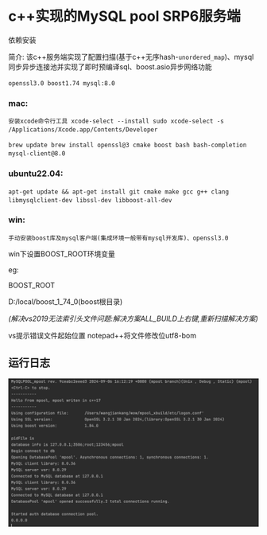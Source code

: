 c++实现的MySQL pool SRP6服务端
=

依赖安装

简介:
该c++服务端实现了配置扫描(基于c++无序hash-`unordered_map`)、mysql同步异步连接池并实现了即时预编译sql、boost.asio异步网络功能

`openssl3.0
boost1.74
mysql:8.0`

### mac:
`安装xcode命令行工具
xcode-select --install
sudo xcode-select -s /Applications/Xcode.app/Contents/Developer
`

`brew update
brew install openssl@3 cmake boost bash bash-completion mysql-client@8.0
`

### ubuntu22.04:
`apt-get update && apt-get install git cmake make gcc g++ clang libmysqlclient-dev libssl-dev libboost-all-dev`

### win:
`手动安装boost库及mysql客户端(集成环境一般带有mysql开发库)、openssl3.0`

win下设置BOOST_ROOT环境变量

eg:

BOOST_ROOT

D:/local/boost_1_74_0(boost根目录)


*(解决vs2019无法索引头文件问题:解决方案ALL_BUILD上右键,重新扫描解决方案)*

vs提示错误文件起始位置 notepad++将文件修改位utf8-bom


## 运行日志
![运行日志](./img/serverlog.png)

